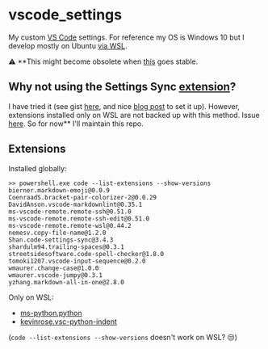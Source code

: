 # vscode_settings

My custom [VS Code](https://code.visualstudio.com/) settings. For reference my OS is Windows 10 but I develop mostly on Ubuntu [via WSL](https://docs.microsoft.com/en-us/windows/wsl/faq).

:warning: **This might become obsolete when [this](https://code.visualstudio.com/docs/editor/settings-sync) goes stable.

## Why not using the Settings Sync [extension](https://marketplace.visualstudio.com/items?itemName=Shan.code-settings-sync)?

I have tried it (see gist [here](https://gist.github.com/fnery/0b46b91f7daf8c7e7fbcce8e09a031bf), and nice [blog post](https://itnext.io/settings-sync-with-vs-code-c3d4f126989) to set it up). However, extensions installed only on WSL are not backed up with this method. Issue [here](https://github.com/shanalikhan/code-settings-sync/issues/979). So for now** I'll maintain this repo.

## Extensions

Installed globally:

    >> powershell.exe code --list-extensions --show-versions
    bierner.markdown-emoji@0.0.9
    CoenraadS.bracket-pair-colorizer-2@0.0.29
    DavidAnson.vscode-markdownlint@0.35.1
    ms-vscode-remote.remote-ssh@0.51.0
    ms-vscode-remote.remote-ssh-edit@0.51.0
    ms-vscode-remote.remote-wsl@0.44.2
    nemesv.copy-file-name@1.2.0
    Shan.code-settings-sync@3.4.3
    shardulm94.trailing-spaces@0.3.1
    streetsidesoftware.code-spell-checker@1.8.0
    tomoki1207.vscode-input-sequence@0.2.0
    wmaurer.change-case@1.0.0
    wmaurer.vscode-jumpy@0.3.1
    yzhang.markdown-all-in-one@2.8.0

Only on WSL:

- [ms-python.python](https://marketplace.visualstudio.com/items?itemName=ms-python.python)
- [kevinrose.vsc-python-indent](https://marketplace.visualstudio.com/items?itemName=KevinRose.vsc-python-indent)

(`code --list-extensions --show-versions` doesn't work on WSL? :unamused:)